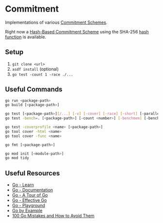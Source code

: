 # Commitment

Implementations of various [Commitment Schemes](https://en.wikipedia.org/wiki/Commitment_scheme).

Right now a [Hash-Based Commitment Scheme](https://muens.io/hash-based-commitment-scheme/) using the SHA-256 [hash function](https://muens.io/hash-function/) is available.

## Setup

1. `git clone <url>`
2. `asdf install` (optional)
3. `go test -count 1 -race ./...`

## Useful Commands

```sh
go run <package-path>
go build [<package-path>]

go test [<package-path>][/...] [-v] [-cover] [-race] [-short] [-parallel <number>]
go test -bench=. [<package-path>] [-count <number>] [-benchmem] [-benchtime 2s] [-memprofile <name>]

go test -coverprofile <name> [<package-path>]
go tool cover -html <name>
go tool cover -func <name>

go fmt [<package-path>]

go mod init [<module-path>]
go mod tidy
```

## Useful Resources

- [Go - Learn](https://go.dev/learn)
- [Go - Documentation](https://go.dev/doc)
- [Go - A Tour of Go](https://go.dev/tour)
- [Go - Effective Go](https://go.dev/doc/effective_go)
- [Go - Playground](https://go.dev/play)
- [Go by Example](https://gobyexample.com)
- [100 Go Mistakes and How to Avoid Them](https://100go.co)
